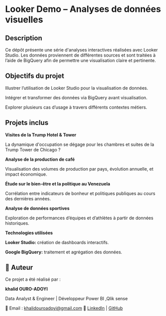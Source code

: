 # Looker Demo – Analyses de données visuelles

## Description

Ce dépôt présente une série d'analyses interactives réalisées avec Looker Studio.
Les données proviennent de différentes sources et sont traitées à l’aide de BigQuery afin de permettre une visualisation claire et pertinente.

## Objectifs du projet

Illustrer l’utilisation de Looker Studio pour la visualisation de données.

Intégrer et transformer des données via BigQuery avant visualisation.

Explorer plusieurs cas d’usage à travers différents contextes métiers.

## Projets inclus

**Visites de la Trump Hotel & Tower**

La dynamique d'occupation se dégage pour les chambres et suites de la Trump Tower de Chicago ? 

**Analyse de la production de café**

Visualisation des volumes de production par pays, évolution annuelle, et impact économique.

**Étude sur le bien-être et la politique au Venezuela**

Corrélation entre indicateurs de bonheur et politiques publiques au cours des dernières années.

**Analyse de données sportives**

Exploration de performances d’équipes et d’athlètes à partir de données historiques.

**Technologies utilisées**

**Looker Studio:** création de dashboards interactifs.

**Google BigQuery:** traitement et agrégation des données.

## 👤 Auteur

Ce projet a été réalisé par :

**khalid OURO-ADOYI**  

Data Analyst & Engineer | Développeur Power BI ,Qlik sense 

📧 Email : khalidouroadoyi@gmail.com
🔗 [LinkedIn](https://www.linkedin.com/in/khalid-ouro-adoyi/) | [GitHub](https://github.com/LIDONI)


